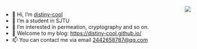<img align="right" src="https://github-readme-stats.vercel.app/api?username=distiny-cool&show_icons=true&icon_color=CE1D2D&text_color=718096&bg_color=ffffff&hide_title=true" />

- 👋 Hi, I’m [distiny-cool](https://github.com/distiny-cool)
- 👀 I’m a student in SJTU
- 🌱 I’m interested in permeation, cryptography and so on.
- 🚅 Welcome to my blog: https://distiny-cool.github.io/
- 📫 You can contact me via email 2442658787@qq.com

<!---
distiny-cool/distiny-cool is a ✨ special ✨ repository because its `README.md` (this file) appears on your GitHub profile.
You can click the Preview link to take a look at your changes.
--->

